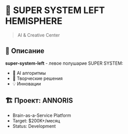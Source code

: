 # 🧠 SUPER SYSTEM LEFT HEMISPHERE

> AI & Creative Center

## 🎯 Описание
**super-system-left** - левое полушарие SUPER SYSTEM:
- 🤖 AI алгоритмы
- 🎨 Творческие решения
- 💡 Инновации

## 🏗️ Проект: ANNORIS
- Brain-as-a-Service Platform
- Target: $200K+/месяц
- Status: Development
